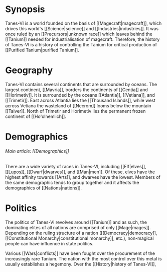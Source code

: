 # Synopsis

Tanes-VI is a world founded on the basis of [[Magecraft|magecraft]], which drives this world's [[Science|science]] and [[Industries|industries]]. It was once ruled by an [[Precursors|unknown race]] which leaves behind the [[Tanium]] needed for industrialisation of magecraft. Therefore, the history of Tanes-VI is a history of controlling the Tanium for critical production of [[Purified Tanium|purified Tanium]].

# Geography

Tanes-VI contains several continents that are surrounded by oceans. The largest continent, [[Mavria]], borders the continents of [[Centia]] and [[Horimetiv]]. It is surrounded by the oceans [[Atlantia]], [[Vetiana]], and [[Trimetir]]. East across Atlantia lies the [[Thousand Islands]], while west across Vetiana the wasteland of [[Necrom]] looms below the mountain [[Taiver]]. North of Trimetir and Horimetiv lies the permanent frozen continent of [[Ho'olhemlich]].

# Demographics

###### Main article: [[Demographics]]

There are a wide variety of races in Tanes-VI, including [[Elf|elves]], [[Lupos]], [[Dwarf|dwarves]], and [[Man|men]]. Of these, elves have the highest affinity towards [[Arts]], and dwarves have the lowest. Members of the same demographic tends to group together and it affects the demographics of [[Nations|nations]].

# Politics

The politics of Tanes-VI revolves around [[Tanium]] and as such, the dominating elites of all nations are comprised of only [[Mage|mages]]. Depending on the ruling structure of a nation ([[Democracy|democracy]], [[Constitutional Monarchy|constitutional monarchy]], etc.), non-magical people can have influence in state politics.

Various [[Wars|conflicts]] have been fought over the procurement of the increasingly rare Tanium. The nation with the most control over this metal is usually establishes a hegemony. Over the [[History|history of Tanes-VI]], 